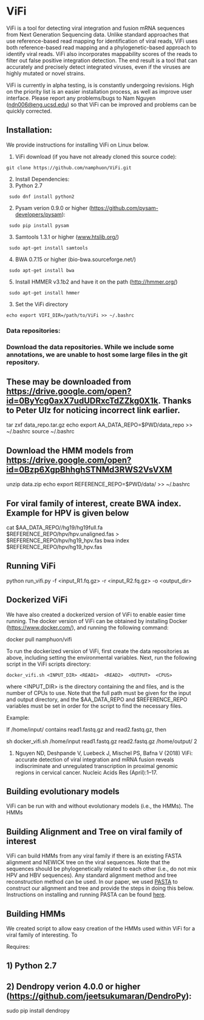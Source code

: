 # ViFi

ViFi is a tool for detecting viral integration and fusion mRNA sequences from Next Generation Sequencing data.  Unlike standard approaches that use reference-based read mapping for identification of viral reads, ViFi uses both reference-based read mapping and a phylogenetic-based approach to identify viral reads.  ViFi also incorporates mappability scores of the reads to filter out false positive integration detection.  The end result is a tool that can accurately and precisely detect integrated viruses, even if the viruses are highly mutated or novel strains.

ViFi is currently in alpha testing, is is constantly undergoing revisions.  High on the priority list is an easier installation process, as well as improve user interface.  Please report any problems/bugs to Nam Nguyen (ndn006@eng.ucsd.edu) so that ViFi can be improved and problems can be quickly corrected.  


## Installation:
We provide instructions for installing ViFi on Linux below.  

1) ViFi download (if you have not already cloned this source code):
```
git clone https://github.com/namphuon/ViFi.git
```
2) Install Dependencies:
 1) Python 2.7
```
 sudo dnf install python2
```
 2) Pysam verion 0.9.0 or higher (https://github.com/pysam-developers/pysam):
```
 sudo pip install pysam
```
 3) Samtools 1.3.1 or higher (www.htslib.org/)
```
 sudo apt-get install samtools
```
 4) BWA 0.7.15 or higher (bio-bwa.sourceforge.net/)
```
 sudo apt-get install bwa
```
 5) Install HMMER v3.1b2 and have it on the path (http://hmmer.org/)
```
 sudo apt-get install hmmer
```
3) Set the ViFi directory
```
echo export VIFI_DIR=/path/to/ViFi >> ~/.bashrc
```

### Data repositories:
### Download the data repositories. While we include some annotations, we are unable to host some large files in the git repository.
## These may be downloaded from https://drive.google.com/open?id=0ByYcg0axX7udUDRxcTdZZkg0X1k. Thanks to Peter Ulz for noticing incorrect link earlier.
tar zxf data_repo.tar.gz
echo export AA_DATA_REPO=$PWD/data_repo >> ~/.bashrc
source ~/.bashrc

## Download the HMM models from https://drive.google.com/open?id=0Bzp6XgpBhhghSTNMd3RWS2VsVXM 
unzip data.zip
echo export REFERENCE_REPO=$PWD/data/ >> ~/.bashrc

## For viral family of interest, create BWA index.  Example for HPV is given below
cat $AA_DATA_REPO//hg19/hg19full.fa $REFERENCE_REPO/hpv/hpv.unaligned.fas > $REFERENCE_REPO/hpv/hg19_hpv.fas
bwa index $REFERENCE_REPO/hpv/hg19_hpv.fas

## Running ViFi
python run_vifi.py -f <input_R1.fq.gz> -r <input_R2.fq.gz> -o <output_dir>

## Dockerized ViFi

We have also created a dockerized version of ViFi to enable easier time running.  The docker version of ViFi can be obtained
by installing Docker (https://www.docker.com/), and running the following command:

docker pull namphuon/vifi

To run the dockerized version of ViFi, first create the data repositories as above, including setting the environmental variables. 
Next, run the following script in the ViFi scripts directory:

`docker_vifi.sh <INPUT_DIR> <READ1>  <READ2>  <OUTPUT>  <CPUS>` 

where <INPUT_DIR> is the directory containing the <READ1> and <READ2> files, and <CPUS> is the number of
CPUs to use.  Note that the full path must
be given for the input and output directory, and the $AA_DATA_REPO and $REFERENCE_REPO variables must be
set in order for the script to find the necessary files.  

Example:

If /home/input/ contains read1.fastq.gz and read2.fastq.gz, then

sh docker_vifi.sh /home/input read1.fastq.gz read2.fastq.gz /home/output/ 2

1. Nguyen ND, Deshpande V, Luebeck J, Mischel PS, Bafna V (2018) ViFi: accurate detection of viral integration and mRNA fusion reveals indiscriminate and unregulated transcription in proximal genomic regions in cervical cancer. Nucleic Acids Res (April):1–17.

## Building evolutionary models

ViFi can be run with and without evolutionary models (i.e., the HMMs).  The HMMs

## Building Alignment and Tree on viral family of interest

ViFi can build HMMs from any viral family if there is an existing FASTA alignment and NEWICK tree on the viral
sequences.  Note that the sequences should be phylogenetically related to each other (i.e., do not mix HPV and HBV
sequences).  Any standard alignment method and tree reconstruction method can be used.  In our paper, we used [PASTA](https://github.com/smirarab/pasta) to construct our alignment and tree and provide the steps in doing this below.
Instructions on installing and running PASTA can be found [here](https://github.com/smirarab/pasta).

## Building HMMs

We created script to allow easy creation of the HMMs used within ViFi for a viral family of interesting.  To

Requires:
## 1) Python 2.7
## 2) Dendropy verion 4.0.0 or higher (https://github.com/jeetsukumaran/DendroPy):
sudo pip install dendropy

